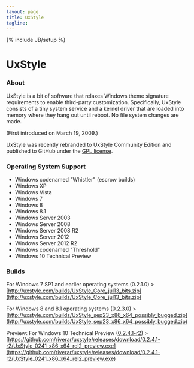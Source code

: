 ```yaml
---
layout: page
title: UxStyle
tagline:
---
```

{% include JB/setup %}

# UxStyle

### About

UxStyle is a bit of software that relaxes Windows theme signature requirements to enable third-party customization.
Specifically, UxStyle consists of a tiny system service and a kernel driver that are loaded into memory where they
hang out until reboot. No file system changes are made.

(First introduced on March 19, 2009.)

UxStyle was recently rebranded to UxStyle Community Edition and published to GitHub under the [GPL license](https://github.com/riverar/uxstyle/blob/master/LICENSE).

### Operating System Support

* Windows codenamed "Whistler" (escrow builds)
* Windows XP
* Windows Vista
* Windows 7
* Windows 8
* Windows 8.1
* Windows Server 2003
* Windows Server 2008
* Windows Server 2008 R2
* Windows Server 2012
* Windows Server 2012 R2
* Windows codenamed "Threshold"
* Windows 10 Technical Preview

### Builds

For Windows 7 SP1 and earlier operating systems (0.2.1.0) > [http://uxstyle.com/builds/UxStyle_Core_jul13_bits.zip](http://uxstyle.com/builds/UxStyle_Core_jul13_bits.zip)

For Windows 8 and 8.1 operating systems (0.2.3.0) > [http://uxstyle.com/builds/UxStyle_sep23_x86_x64_possibly_bugged.zip](http://uxstyle.com/builds/UxStyle_sep23_x86_x64_possibly_bugged.zip)

Preview: For Windows 10 Technical Preview ([0.2.4.1-r2](https://github.com/riverar/uxstyle/releases/tag/0.2.4.1-r2)) >
[https://github.com/riverar/uxstyle/releases/download/0.2.4.1-r2/UxStyle_0241_x86_x64_rel2_preview.exe](https://github.com/riverar/uxstyle/releases/download/0.2.4.1-r2/UxStyle_0241_x86_x64_rel2_preview.exe)
